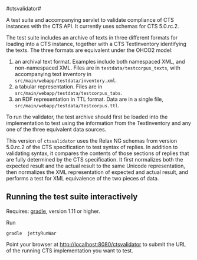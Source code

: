 #ctsvalidator#

A test suite and accompanying servlet to validate compliance of CTS instances with the CTS API.  It currently uses schemas for CTS 5.0.rc.2.

The test suite includes an archive of texts in three different formats for loading into a CTS instance, together with a CTS TextInventory identifying the texts.  The three formats are equivalent under the OHCO2 model:

1. an archival text format.  Examples include both namespaced XML, and non-namespaced XML.  Files are in `testdata/testcorpus_texts`, with accompanying text inventory in `src/main/webapp/testdata/inventory.xml`.
2. a tabular representation.  Files are in `src/main/webapp/testdata/testcorpus_tabs`.
3. an RDF representation in TTL format.  Data are in a single file, `src/main/webapp/testdata/testcorpus.ttl`.

To run the validator, the test archive should first be loaded into the implementation to test using the information from the TextInventory and any one of the three equivalent data sources.

This version of `ctsvalidator` uses the Relax NG schemas from version 5.0.rc.2 of the CTS specification to test syntax of replies.  In addition to validating syntax, it compares the contents of those sections of replies that are fully determined by the CTS specification.  It first normalizes both the expected result and the actual result to the same Unicode representation, then normalizes the XML representation of expected and actual result, and performs a test for XML equivalence of the two pieces of data.


## Running the test suite interactively ##

Requires:  [gradle](http://gradle.org), version 1.11 or higher.

Run

    gradle  jettyRunWar

Point your browser at <http://localhost:8080/ctsvalidator> to submit the URL of the running CTS implementation you want to test.

 
